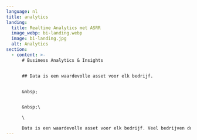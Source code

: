 ```yaml
---
language: nl
title: analytics
landing:
  title: Realtime Analytics met ASRR
  image_webp: bi-landing.webp
  image: bi-landing.jpg
  alt: Analytics
section:
  - content: >-
      # Business Analytics & Insights


      ## Data is een waardevolle asset voor elk bedrijf.


      &nbsp;


      &nbsp;\

      \

      Data is een waardevolle asset voor elk bedrijf. Veel bedrijven doen echter niks met de potentiele goudmijn waar ze op zitten. Doormiddel van een data-analyse kan ASRR een Business Insights dashboard opzetten. In zo’n dashboard kunt u de belangrijkste aspecten van uw dataset in een oogopslag zien.
---
```

